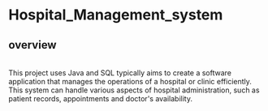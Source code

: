 # Hospital_Management_system

## overview
<br> 
This project uses Java and SQL typically aims to create a software application that manages the operations of a hospital or clinic efficiently. This system can handle various aspects of hospital administration, such as patient records, appointments and doctor's availability.
